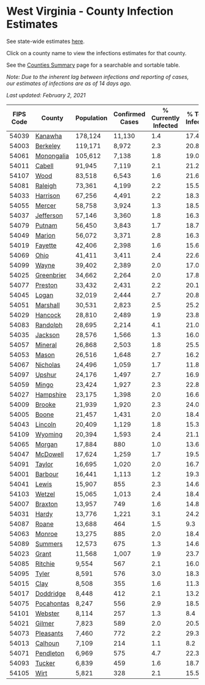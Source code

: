 # West Virginia - County Infection Estimates

See state-wide estimates [here](/infections/us-wv).

Click on a county name to view the infections estimates for that county.

See the [Counties Summary](/infections/summary-counties) page for a searchable and sortable table.

*Note: Due to the inherent lag between infections and reporting of cases, our estimates of infections are as of 14 days ago.*

*Last updated: February 2, 2021*

|   FIPS Code |                   County |   Population |   Confirmed Cases |   % Currently Infected |   % Total Infected |
|-------------|--------------------------|--------------|-------------------|------------------------|--------------------|
|       54039 |       [Kanawha](kanawha) |      178,124 |            11,130 |                    1.4 |               17.4 |
|       54003 |     [Berkeley](berkeley) |      119,171 |             8,972 |                    2.3 |               20.8 |
|       54061 | [Monongalia](monongalia) |      105,612 |             7,138 |                    1.8 |               19.0 |
|       54011 |         [Cabell](cabell) |       91,945 |             7,119 |                    2.1 |               21.2 |
|       54107 |             [Wood](wood) |       83,518 |             6,543 |                    1.6 |               21.6 |
|       54081 |       [Raleigh](raleigh) |       73,361 |             4,199 |                    2.2 |               15.5 |
|       54033 |     [Harrison](harrison) |       67,256 |             4,491 |                    2.2 |               18.3 |
|       54055 |         [Mercer](mercer) |       58,758 |             3,924 |                    1.3 |               18.5 |
|       54037 |   [Jefferson](jefferson) |       57,146 |             3,360 |                    1.8 |               16.3 |
|       54079 |         [Putnam](putnam) |       56,450 |             3,843 |                    1.7 |               18.7 |
|       54049 |         [Marion](marion) |       56,072 |             3,371 |                    2.8 |               16.3 |
|       54019 |       [Fayette](fayette) |       42,406 |             2,398 |                    1.6 |               15.6 |
|       54069 |             [Ohio](ohio) |       41,411 |             3,411 |                    2.4 |               22.6 |
|       54099 |           [Wayne](wayne) |       39,402 |             2,389 |                    2.0 |               17.0 |
|       54025 | [Greenbrier](greenbrier) |       34,662 |             2,264 |                    2.0 |               17.8 |
|       54077 |       [Preston](preston) |       33,432 |             2,431 |                    2.2 |               20.1 |
|       54045 |           [Logan](logan) |       32,019 |             2,444 |                    2.7 |               20.8 |
|       54051 |     [Marshall](marshall) |       30,531 |             2,823 |                    2.5 |               25.2 |
|       54029 |       [Hancock](hancock) |       28,810 |             2,489 |                    1.9 |               23.8 |
|       54083 |     [Randolph](randolph) |       28,695 |             2,214 |                    4.1 |               21.0 |
|       54035 |       [Jackson](jackson) |       28,576 |             1,566 |                    1.3 |               16.0 |
|       54057 |       [Mineral](mineral) |       26,868 |             2,503 |                    1.8 |               25.5 |
|       54053 |           [Mason](mason) |       26,516 |             1,648 |                    2.7 |               16.2 |
|       54067 |     [Nicholas](nicholas) |       24,496 |             1,059 |                    1.7 |               11.8 |
|       54097 |         [Upshur](upshur) |       24,176 |             1,497 |                    2.7 |               16.9 |
|       54059 |           [Mingo](mingo) |       23,424 |             1,927 |                    2.3 |               22.8 |
|       54027 |   [Hampshire](hampshire) |       23,175 |             1,398 |                    2.0 |               16.6 |
|       54009 |         [Brooke](brooke) |       21,939 |             1,920 |                    2.3 |               24.0 |
|       54005 |           [Boone](boone) |       21,457 |             1,431 |                    2.0 |               18.4 |
|       54043 |       [Lincoln](lincoln) |       20,409 |             1,129 |                    1.8 |               15.3 |
|       54109 |       [Wyoming](wyoming) |       20,394 |             1,593 |                    2.4 |               21.1 |
|       54065 |         [Morgan](morgan) |       17,884 |               880 |                    1.0 |               13.6 |
|       54047 |     [McDowell](mcdowell) |       17,624 |             1,259 |                    1.7 |               19.5 |
|       54091 |         [Taylor](taylor) |       16,695 |             1,020 |                    2.0 |               16.7 |
|       54001 |       [Barbour](barbour) |       16,441 |             1,113 |                    1.2 |               19.3 |
|       54041 |           [Lewis](lewis) |       15,907 |               855 |                    2.3 |               14.6 |
|       54103 |         [Wetzel](wetzel) |       15,065 |             1,013 |                    2.4 |               18.4 |
|       54007 |       [Braxton](braxton) |       13,957 |               749 |                    1.6 |               14.8 |
|       54031 |           [Hardy](hardy) |       13,776 |             1,221 |                    3.1 |               24.2 |
|       54087 |           [Roane](roane) |       13,688 |               464 |                    1.5 |                9.3 |
|       54063 |         [Monroe](monroe) |       13,275 |               885 |                    2.0 |               18.4 |
|       54089 |       [Summers](summers) |       12,573 |               675 |                    1.3 |               14.6 |
|       54023 |           [Grant](grant) |       11,568 |             1,007 |                    1.9 |               23.7 |
|       54085 |       [Ritchie](ritchie) |        9,554 |               567 |                    2.1 |               16.0 |
|       54095 |           [Tyler](tyler) |        8,591 |               576 |                    3.0 |               18.3 |
|       54015 |             [Clay](clay) |        8,508 |               355 |                    1.6 |               11.3 |
|       54017 |   [Doddridge](doddridge) |        8,448 |               412 |                    2.1 |               13.2 |
|       54075 | [Pocahontas](pocahontas) |        8,247 |               556 |                    2.9 |               18.5 |
|       54101 |       [Webster](webster) |        8,114 |               257 |                    1.3 |                8.4 |
|       54021 |         [Gilmer](gilmer) |        7,823 |               589 |                    2.0 |               20.5 |
|       54073 |   [Pleasants](pleasants) |        7,460 |               772 |                    2.2 |               29.3 |
|       54013 |       [Calhoun](calhoun) |        7,109 |               214 |                    1.1 |                8.2 |
|       54071 |   [Pendleton](pendleton) |        6,969 |               575 |                    4.7 |               22.3 |
|       54093 |         [Tucker](tucker) |        6,839 |               459 |                    1.6 |               18.7 |
|       54105 |             [Wirt](wirt) |        5,821 |               328 |                    2.1 |               15.5 |